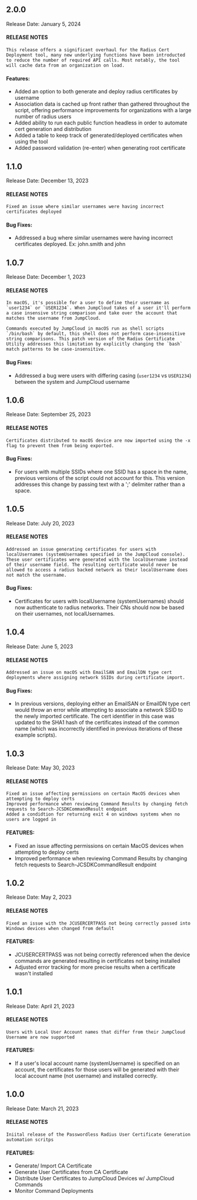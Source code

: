 ## 2.0.0

Release Date: January 5, 2024

#### RELEASE NOTES

```
This release offers a significant overhaul for the Radius Cert Deployment tool, many new underlying functions have been introducted to reduce the number of required API calls. Most notably, the tool will cache data from an organization on load.
```

#### Features:

- Added an option to both generate and deploy radius certificates by username
- Association data is cached up front rather than gathered throughout the script, offering performance improvements for organizations with a large number of radius users
- Added ability to run each public function headless in order to automate cert generation and distribution
- Added a table to keep track of generated/deployed certificates when using the tool
- Added password validation (re-enter) when generating root certificate

## 1.1.0

Release Date: December 13, 2023

#### RELEASE NOTES

```
Fixed an issue where similar usernames were having incorrect certificates deployed
```

#### Bug Fixes:

- Addressed a bug where similar usernames were having incorrect certificates deployed. Ex: john.smith and john

## 1.0.7

Release Date: December 1, 2023

#### RELEASE NOTES

```
In macOS, it's possible for a user to define their username as `user1234` or `USER1234`. When JumpCloud takes of a user it'll perform a case insensive string comparison and take over the account that matches the username from JumpCloud.

Commands executed by JumpCloud in macOS run as shell scripts `/bin/bash` by default, this shell does not perform case-insensitive string comparisons. This patch version of the Radius Certificate Utility addresses this limitation by explicitly changing the `bash` match patterns to be case-insensitive.
```

#### Bug Fixes:

- Addressed a bug were users with differing casing (`user1234` vs `USER1234`) between the system and JumpCloud username

## 1.0.6

Release Date: September 25, 2023

#### RELEASE NOTES

```
Certificates distributed to macOS device are now imported using the -x flag to prevent them from being exported.
```

#### Bug Fixes:

- For users with multiple SSIDs where one SSID has a space in the name, previous versions of the script could not account for this. This version addresses this change by passing text with a ';' delimiter rather than a space.

## 1.0.5

Release Date: July 20, 2023

#### RELEASE NOTES

```
Addressed an issue generating certificates for users with localUsernames (systemUsernames specified in the JumpCloud console). These user certificates were generated with the localUsername instead of their username field. The resulting certificate would never be allowed to access a radius backed network as their localUsername does not match the username.
```

#### Bug Fixes:

- Certificates for users with localUsername (systemUsernames) should now authenticate to radius networks. Their CNs should now be based on their usernames, not localUsernames.

## 1.0.4

Release Date: June 5, 2023

#### RELEASE NOTES

```
Addressed an issue on macOS with EmailSAN and EmailDN type cert deployments where assigning network SSIDs during certificate import.
```

#### Bug Fixes:

- In previous versions, deploying either an EmailSAN or EmailDN type cert would throw an error while attempting to associate a network SSID to the newly imported certificate. The cert identifier in this case was updated to the SHA1 hash of the certificates instead of the common name (which was incorrectly identified in previous iterations of these example scripts).

## 1.0.3

Release Date: May 30, 2023

#### RELEASE NOTES

```
Fixed an issue affecting permissions on certain MacOS devices when attempting to deploy certs
Improved performance when reviewing Command Results by changing fetch requests to Search-JCSDKCommandResult endpoint
Added a condidtion for returning exit 4 on windows systems when no users are logged in
```

#### FEATURES:

- Fixed an issue affecting permissions on certain MacOS devices when attempting to deploy certs
- Improved performance when reviewing Command Results by changing fetch requests to Search-JCSDKCommandResult endpoint

## 1.0.2

Release Date: May 2, 2023

#### RELEASE NOTES

```
Fixed an issue with the JCUSERCERTPASS not being correctly passed into Windows devices when changed from default
```

#### FEATURES:

- JCUSERCERTPASS was not being correctly referenced when the device commands are generated resulting in certificates not being installed
- Adjusted error tracking for more precise results when a certificate wasn't installed

## 1.0.1

Release Date: April 21, 2023

#### RELEASE NOTES

```
Users with Local User Account names that differ from their JumpCloud Username are now supported
```

#### FEATURES:

- If a user's local account name (systemUsername) is specified on an account, the certificates for those users will be generated with their local account name (not username) and installed correctly.

## 1.0.0

Release Date: March 21, 2023

#### RELEASE NOTES

```
Iniital release of the Passwordless Radius User Certificate Generation automation scritps
```

#### FEATURES:

- Generate/ Import CA Certificate
- Generate User Certificates from CA Certificate
- Distribute User Certificates to JumpCloud Devices w/ JumpCloud Commands
- Monitor Command Deployments
